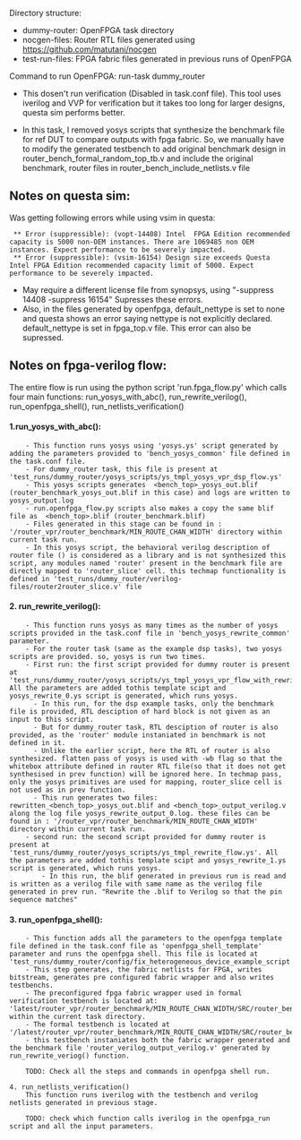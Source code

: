 Directory structure:
- dummy-router: OpenFPGA task directory     
- nocgen-files: Router RTL files generated using https://github.com/matutani/nocgen
- test-run-files: FPGA fabric files generated in previous runs of OpenFPGA
  
Command to run OpenFPGA: run-task dummy_router
- This dosen't run verification (Disabled in task.conf file). This tool uses iverilog and VVP for verification but it takes too long for larger designs, questa sim performs better.

- In this task, I removed yosys scripts that synthesize the benchmark file for ref DUT to compare outputs with fpga fabric. So, we manually have to modify the generated testbench to add original benchmark design in router_bench_formal_random_top_tb.v and include the original benchmark, router files in router_bench_include_netlists.v file

## Notes on questa sim: 
Was getting following errors while using vsim in questa:  

     ** Error (suppressible): (vopt-14408) Intel  FPGA Edition recommended capacity is 5000 non-OEM instances. There are 1069485 non OEM instances. Expect performance to be severely impacted. 
     ** Error (suppressible): (vsim-16154) Design size exceeds Questa Intel FPGA Edition recommended capacity limit of 5000. Expect performance to be severely impacted.
     
- May require a different license file from synopsys, using "-suppress 14408  -suppress 16154"  Supresses these errors.   
- Also, in the files generated by openfpga, default_nettype is set to none and questa shows an error saying nettype is not explicitly declared. default_nettype is set in fpga_top.v file. This error can also be supressed.

## Notes on fpga-verilog flow:

The entire flow is run using the python script 'run.fpga_flow.py' which calls four main functions: run_yosys_with_abc(), run_rewrite_verilog(), run_openfpga_shell(), run_netlists_verification() 

 #### 1.run_yosys_with_abc(): 
        - This function runs yosys using 'yosys.ys' script generated by adding the parameters provided to 'bench_yosys_common' file defined in the task.conf file. 
        - For dummy_router task, this file is present at 'test_runs/dummy_router/yosys_scripts/ys_tmpl_yosys_vpr_dsp_flow.ys'
        - This yosys scripts generates  <bench_top>_yosys_out.blif (router_benchmark_yosys_out.blif in this case) and logs are written to yosys_output.log
        - run.openfpga_flow.py scripts also makes a copy the same blif file as  <bench_top>.blif (router_benchmark.blif)
        - Files generated in this stage can be found in :  '/router_vpr/router_benchmark/MIN_ROUTE_CHAN_WIDTH' directory within current task run.
        - In this yosys script, the behavioral verilog description of router file () is considered as a library and is not synthesized this script, any modules named 'router' present in the benchmark file are directly mapped to 'router_slice' cell. this techmap functionality is defined in 'test_runs/dummy_router/verilog-files/router2router_slice.v' file

#### 2. run_rewrite_verilog():
        - This function runs yosys as many times as the number of yosys scripts provided in the task.conf file in 'bench_yosys_rewrite_common' parameter.
        - For the router task (same as the example dsp tasks), two yosys scripts are provided. so, yosys is run two times.
        - First run: the first script provided for dummy router is present at 'test_runs/dummy_router/yosys_scripts/ys_tmpl_yosys_vpr_flow_with_rewrite.ys'. All the parameters are added tothis template scipt and yosys_rewrite_0.ys script is generated, which runs yosys. 
          - In this run, for the dsp example tasks, only the benchmark file is provided, RTL desciption of hard block is not given as an input to this script.
          - But for dummy_router task, RTL desciption of router is also provided, as the 'router' module instaniated in benchmark is not defined in it. 
          - Unlike the earlier script, here the RTL of router is also synthesized. flatten pass of yosys is used with -wb flag so that the whitebox attribute defined in router RTL file(so that it does not get synthesised in prev function) will be ignored here. In techmap pass, only the yosys primitives are used for mapping, router_slice cell is not used as in prev function.
          - This run generates two files: rewritten_<bench_top>_yosys_out.blif and <bench_top>_output_verilog.v along the log file yosys_rewrite_output_0.log. these files can be found in : '/router_vpr/router_benchmark/MIN_ROUTE_CHAN_WIDTH' directory within current task run.
        - second run: the second script provided for dummy router is present at 'test_runs/dummy_router/yosys_scripts/ys_tmpl_rewrite_flow.ys'. All the parameters are added tothis template scipt and yosys_rewrite_1.ys script is generated, which runs yosys. 
            - In this run, the blif generated in previous run is read and is written as a verilog file with same name as the verilog file generated in prev run. "Rewrite the .blif to Verilog so that the pin sequence matches"

#### 3. run_openfpga_shell(): 
        - This function adds all the parameters to the openfpga template file defined in the task.conf file as 'openfpga_shell_template' parameter and runs the openfpga shell. This file is located at 'test_runs/dummy_router/config/fix_heterogeneous_device_example_script.openfpga'  
        - This step generates, the fabric netlists for FPGA, writes bitstream, generates pre configured fabric wrapper and also writes testbenchs.
        - The preconfigured fpga fabric wrapper used in formal verification testbench is located at: 'latest/router_vpr/router_benchmark/MIN_ROUTE_CHAN_WIDTH/SRC/router_benchmark_top_formal_verification.v' within the current task directory.
        - The formal testbench is located at '/latest/router_vpr/router_benchmark/MIN_ROUTE_CHAN_WIDTH/SRC/router_benchmark_formal_random_top_tb.v'
        - this testbench instaniates both the fabric wrapper generated and the benchmark file 'router_verilog_output_verilog.v' generated by run_rewrite_veriog() function.

        TODO: Check all the steps and commands in openfpga shell run.

    4. run_netlists_verification()
        This function runs iverilog with the testbench and verilog netlists generated in previous stage.

        TODO: check which function calls iverilog in the openfpga_run script and all the input parameters.
